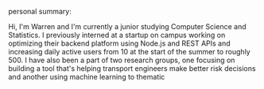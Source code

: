 
personal summary:

Hi, I'm Warren and I'm currently a junior studying Computer Science and Statistics. I previously interned at a startup on campus working on optimizing their backend platform using Node.js and REST APIs and increasing daily active users from 10 at the start of the summer to roughly 500. I have also been a part of two research groups, one focusing on building a tool that's helping transport engineers make better risk decisions and another using machine learning to thematic 
